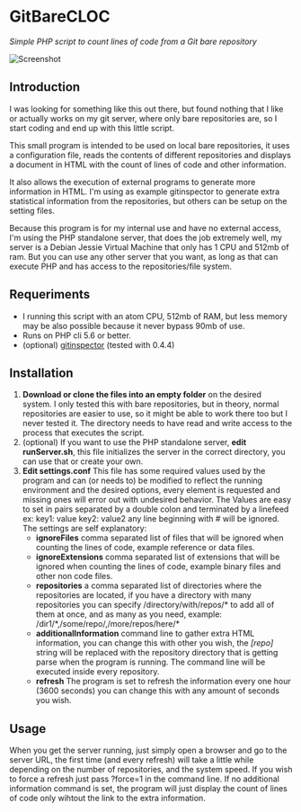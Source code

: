 # GitBareCLOC
*Simple PHP script to count lines of code from a Git bare repository* 

![Screenshot](https://cloud.githubusercontent.com/assets/15333057/19784463/e40df008-9c63-11e6-896d-908bd001feff.png)

Introduction
------------
I was looking for something like this out there, but found nothing that I like or actually works on my git server, where only bare repositories are, so I start coding and end up with this little script.

This small program is intended to be used on local bare repositories, it uses a configuration file, reads the contents of different repositories and displays a document in HTML with the count of lines of code and other information.

It also allows the execution of external programs to generate more information in HTML.
I'm using as example gitinspector to generate extra statistical information from the repositories, but others can be setup on the setting files.

Because this program is for my internal use and have no external access, I'm using the PHP standalone server, that does the job extremely well, my server is a Debian Jessie Virtual Machine that only has 1 CPU and 512mb of ram. But you can use any other server that you want, as long as that can execute PHP and has access to the repositories/file system.

Requeriments
------------

 - I running this script with an atom CPU, 512mb of RAM, but less memory may be also possible because it never bypass 90mb of use.
 - Runs on PHP cli 5.6 or better.
 - (optional) <a href="https://github.com/ejwa/gitinspector">gitinspector</a> (tested with 0.4.4)

Installation
------------

 1. **Download or clone the files into an empty folder** on the desired system.
I only tested this with bare repositories, but in theory, normal repositories are easier to use, so it might be able to work there too but I never tested it.
The directory needs to have read and write access to the process that executes the script.
 2. (optional) If you want to use the PHP standalone server, **edit runServer.sh**, this file initializes the server in the correct directory, you can use that or create your own.
 3. **Edit settings.conf**
This file has some required values used by the program and can (or needs to) be modified to reflect the running environment and the desired options, every element is requested and missing ones will error out with undesired behavior.
The Values are easy to set in pairs separated by a double colon and terminated by a linefeed
ex:
key1: value
key2: value2
any line beginning with # will be ignored.
The settings are self explanatory:
	 - **ignoreFiles** comma separated list of files that will be ignored when counting the lines of code, example reference or data files.
	 - **ignoreExtensions** comma separated list of extensions that will be ignored when counting the lines of code, example binary files and other non code files.
	 - **repositories** a comma separated list of directories where the repositories are located, if you have a directory with many repositories you can specify /directory/with/repos/* to add all of them at once, and as many as you need, example: /dir1/\*,/some/repo/,/more/repos/here/\*
	 - **additionalInformation** command line to gather extra HTML information, you can change this with other you wish, the *[repo]* string will be replaced with the repository directory that is getting parse when the program is running.
The command line will be executed inside every repository.
	 - **refresh** The program is set to refresh the information every one hour (3600 seconds) you can change this with any amount of seconds you wish.

Usage
-----

When you get the server running, just simply open a browser and go to the server URL, the first time (and every refresh) will take a little while depending on the number of repositories, and the system speed.
If you wish to force a refresh just pass ?force=1 in the command line.
If no additional information command is set, the program will just display the count of lines of code only wihtout the link to the extra information.
